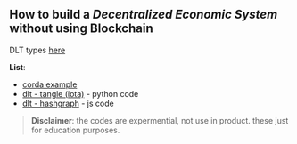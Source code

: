 ## How to build a *Decentralized Economic System* without using Blockchain
DLT types [here](https://github.com/mosi-sol/shell/blob/main/Decentralized%20Economic%20System%20-%20non%20Blockchain/dlt-types.md)

**List**:
- [corda example](https://github.com/mosi-sol/shell/blob/main/Decentralized%20Economic%20System%20-%20non%20Blockchain/corda-example.md)
- [dlt - tangle (iota)](https://github.com/mosi-sol/shell/blob/main/Decentralized%20Economic%20System%20-%20non%20Blockchain/dlt-tangle.md) - python code
- [dlt - hashgraph](https://github.com/mosi-sol/shell/blob/main/Decentralized%20Economic%20System%20-%20non%20Blockchain/dlt-hashgraph.md) - js code

> **Disclaimer**: the codes are expermential, not use in product. these just for education purposes.

#

